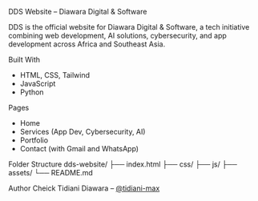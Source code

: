DDS Website – Diawara Digital & Software

DDS is the official website for Diawara Digital & Software, a tech initiative combining web development, AI solutions, cybersecurity, and app development across Africa and Southeast Asia.

 Built With
- HTML, CSS, Tailwind
- JavaScript
- Python

Pages
- Home
- Services (App Dev, Cybersecurity, AI)
- Portfolio
- Contact (with Gmail and WhatsApp)

Folder Structure
dds-website/
├── index.html
├── css/
├── js/
├── assets/
└── README.md




Author
Cheick Tidiani Diawara – [@tidiani-max](https://github.com/tidiani-max)
